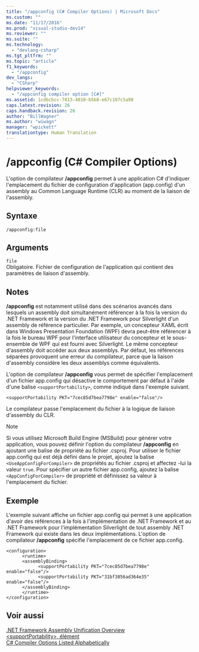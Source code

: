 ```yaml
---
title: "/appconfig (C# Compiler Options) | Microsoft Docs"
ms.custom: ""
ms.date: "11/17/2016"
ms.prod: "visual-studio-dev14"
ms.reviewer: ""
ms.suite: ""
ms.technology: 
  - "devlang-csharp"
ms.tgt_pltfrm: ""
ms.topic: "article"
f1_keywords: 
  - "/appconfig"
dev_langs: 
  - "CSharp"
helpviewer_keywords: 
  - "/appconfig compiler option [C#]"
ms.assetid: 1cdbcbcc-7813-4010-b5b8-e67c107c5a98
caps.latest.revision: 26
caps.handback.revision: 26
author: "BillWagner"
ms.author: "wiwagn"
manager: "wpickett"
translationtype: Human Translation
---
```

# /appconfig (C# Compiler Options)
L'option de compilateur **\/appconfig** permet à une application C\# d'indiquer l'emplacement du fichier de configuration d'application \(app.config\) d'un assembly au Common Language Runtime \(CLR\) au moment de la liaison de l'assembly.  
  
## Syntaxe  
  
```  
/appconfig:file  
```  
  
## Arguments  
 `file`  
 Obligatoire.  Fichier de configuration de l'application qui contient des paramètres de liaison d'assembly.  
  
## Notes  
 **\/appconfig** est notamment utilisé dans des scénarios avancés dans lesquels un assembly doit simultanément référencer à la fois la version du .NET Framework et la version du .NET Framework pour Silverlight d'un assembly de référence particulier.  Par exemple, un concepteur XAML écrit dans Windows Presentation Foundation \(WPF\) devra peut\-être référencer à la fois le bureau WPF pour l'interface utilisateur du concepteur et le sous\-ensemble de WPF qui est fourni avec Silverlight.  Le même concepteur d'assembly doit accéder aux deux assemblys.  Par défaut, les références séparées provoquent une erreur du compilateur, parce que la liaison d'assembly considère les deux assemblys comme équivalents.  
  
 L'option de compilateur **\/appconfig** vous permet de spécifier l'emplacement d'un fichier app.config qui désactive le comportement par défaut à l'aide d'une balise `<supportPortability>`, comme indiqué dans l'exemple suivant.  
  
 `<supportPortability PKT="7cec85d7bea7798e" enable="false"/>`  
  
 Le compilateur passe l'emplacement du fichier à la logique de liaison d'assembly du CLR.  
  
> [!NOTE]
>  Si vous utilisez Microsoft Build Engine \(MSBuild\) pour générer votre application, vous pouvez définir l'option du compilateur **\/appconfig** en ajoutant une balise de propriété au fichier .csproj.  Pour utiliser le fichier app.config qui est déjà défini dans le projet, ajoutez la balise `<UseAppConfigForCompiler>` de propriétés au fichier .csproj et affectez \-lui la valeur `true`.  Pour spécifier un autre fichier app.config, ajoutez la balise `<AppConfigForCompiler>` de propriété et définissez sa valeur à l'emplacement du fichier.  
  
## Exemple  
 L'exemple suivant affiche un fichier app.config qui permet à une application d'avoir des références à la fois à l'implémentation de .NET Framework et au .NET Framework pour l'implémentation Silverlight de tout assembly .NET Framework qui existe dans les deux implémentations.  L'option de compilateur **\/appconfig** spécifie l'emplacement de ce fichier app.config.  
  
```  
<configuration>  
      <runtime>  
      <assemblyBinding>  
            <supportPortability PKT="7cec85d7bea7798e" enable="false"/>  
            <supportPortability PKT="31bf3856ad364e35" enable="false"/>  
      </assemblyBinding>  
      </runtime>  
</configuration>  
```  
  
## Voir aussi  
 [.NET Framework Assembly Unification Overview](http://msdn.microsoft.com/fr-fr/8d8cc65e-031d-463b-bde3-2c6dc2e3bc48)   
 [\<supportPortability\>, élément](../Topic/%3CsupportPortability%3E%20Element.md)   
 [C\# Compiler Options Listed Alphabetically](../../../csharp/language-reference/compiler-options/listed-alphabetically.md)